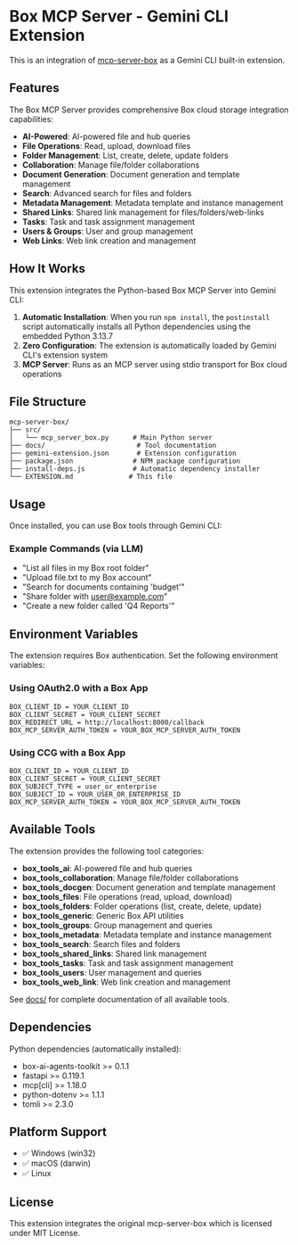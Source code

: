# Box MCP Server - Gemini CLI Extension

This is an integration of [mcp-server-box](https://github.com/box-community/mcp-server-box) as a Gemini CLI built-in extension.

## Features

The Box MCP Server provides comprehensive Box cloud storage integration capabilities:

- **AI-Powered**: AI-powered file and hub queries
- **File Operations**: Read, upload, download files
- **Folder Management**: List, create, delete, update folders
- **Collaboration**: Manage file/folder collaborations
- **Document Generation**: Document generation and template management
- **Search**: Advanced search for files and folders
- **Metadata Management**: Metadata template and instance management
- **Shared Links**: Shared link management for files/folders/web-links
- **Tasks**: Task and task assignment management
- **Users & Groups**: User and group management
- **Web Links**: Web link creation and management

## How It Works

This extension integrates the Python-based Box MCP Server into Gemini CLI:

1. **Automatic Installation**: When you run `npm install`, the `postinstall` script automatically installs all Python dependencies using the embedded Python 3.13.7
2. **Zero Configuration**: The extension is automatically loaded by Gemini CLI's extension system
3. **MCP Server**: Runs as an MCP server using stdio transport for Box cloud operations

## File Structure

```
mcp-server-box/
├── src/
│   └── mcp_server_box.py      # Main Python server
├── docs/                       # Tool documentation
├── gemini-extension.json       # Extension configuration
├── package.json               # NPM package configuration
├── install-deps.js            # Automatic dependency installer
└── EXTENSION.md              # This file
```

## Usage

Once installed, you can use Box tools through Gemini CLI:

### Example Commands (via LLM)

- "List all files in my Box root folder"
- "Upload file.txt to my Box account"
- "Search for documents containing 'budget'"
- "Share folder with user@example.com"
- "Create a new folder called 'Q4 Reports'"

## Environment Variables

The extension requires Box authentication. Set the following environment variables:

### Using OAuth2.0 with a Box App
```
BOX_CLIENT_ID = YOUR_CLIENT_ID
BOX_CLIENT_SECRET = YOUR_CLIENT_SECRET
BOX_REDIRECT_URL = http://localhost:8000/callback
BOX_MCP_SERVER_AUTH_TOKEN = YOUR_BOX_MCP_SERVER_AUTH_TOKEN
```

### Using CCG with a Box App
```
BOX_CLIENT_ID = YOUR_CLIENT_ID
BOX_CLIENT_SECRET = YOUR_CLIENT_SECRET
BOX_SUBJECT_TYPE = user_or_enterprise
BOX_SUBJECT_ID = YOUR_USER_OR_ENTERPRISE_ID
BOX_MCP_SERVER_AUTH_TOKEN = YOUR_BOX_MCP_SERVER_AUTH_TOKEN
```

## Available Tools

The extension provides the following tool categories:

- **box_tools_ai**: AI-powered file and hub queries
- **box_tools_collaboration**: Manage file/folder collaborations
- **box_tools_docgen**: Document generation and template management
- **box_tools_files**: File operations (read, upload, download)
- **box_tools_folders**: Folder operations (list, create, delete, update)
- **box_tools_generic**: Generic Box API utilities
- **box_tools_groups**: Group management and queries
- **box_tools_metadata**: Metadata template and instance management
- **box_tools_search**: Search files and folders
- **box_tools_shared_links**: Shared link management
- **box_tools_tasks**: Task and task assignment management
- **box_tools_users**: User management and queries
- **box_tools_web_link**: Web link creation and management

See [docs/](docs/) for complete documentation of all available tools.

## Dependencies

Python dependencies (automatically installed):
- box-ai-agents-toolkit >= 0.1.1
- fastapi >= 0.119.1
- mcp[cli] >= 1.18.0
- python-dotenv >= 1.1.1
- tomli >= 2.3.0

## Platform Support

- ✅ Windows (win32)
- ✅ macOS (darwin)
- ✅ Linux

## License

This extension integrates the original mcp-server-box which is licensed under MIT License.
